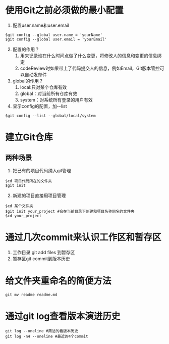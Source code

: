 # 使用Git之前必须做的最小配置

1. 配置user.name和user.email

```shell
$git config --global user.name = 'yourName'
$git config --global user.email = 'yourEmail'
```

2. 配置的作用？
   1. 用来记录谁在什么时间点做了什么变更，将修改人的信息和变更的信息绑定
   2. codeReview时如果带上了代码提交人的信息，例如Email，Git版本管控可以自动发邮件
3. global的作用？
   1. local:只对某个仓库有效
   2. global：对当前所有仓库有效
   3. system：对系统所有登录的用户有效
4. 显示config的配置，加--list

```#shell
$git config --list --global/local/system
```

# 建立Git仓库

## 两种场景

1. 把已有的项目代码纳入git管理

```shell
$cd 项目代码所在的文件夹
$git init 
```

2. 新建的项目直接用项目管理

```shell
$cd 某个文件夹
$git init your_project #会在当前目录下创建和项目名称同名的文件夹
$cd your_project
```

# 通过几次commit来认识工作区和暂存区

1. 工作目录 git add files 到暂存区
2. 暂存区git commit到版本历史

# 给文件夹重命名的简便方法

```shell
git mv readme readme.md
```

# 通过git log查看版本演进历史

```shell
git log --oneline #简洁的看版本历史
git log -n4 --oneline #最近的4个commit

```

